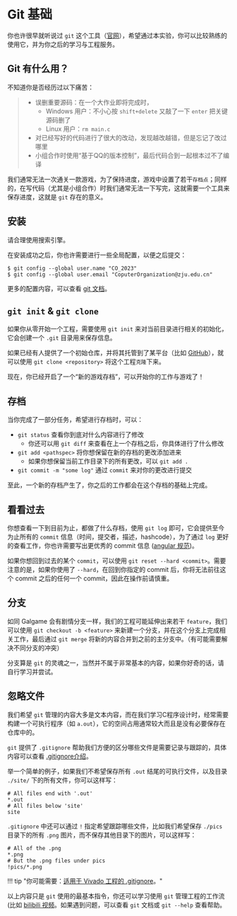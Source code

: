 # Git 基础

你也许很早就听说过 `git` 这个工具（[官网](https://git-scm.com/)），希望通过本实验，你可以比较熟练的使用它，并为你之后的学习与工程服务。

## Git 有什么用？

不知道你是否经历过以下痛苦：

> * 误删重要源码：在一个大作业即将完成时，
>     * Windows 用户：不小心按 `shift+delete` 又敲了一下 `enter` 把关键源码删了
>     * Linux 用户：`rm main.c`
> * 对已经写好的代码进行了很大的改动，发现越改越错，但是忘记了改过哪里
> * 小组合作时使用“基于QQ的版本控制”，最后代码合到一起根本过不了编译

我们通常无法一次通关一款游戏，为了保持进度，游戏中设置了若干`存档点`；同样的，在写代码（尤其是小组合作）时我们通常无法一下写完，这就需要一个工具来保存进度，这就是 `git` 存在的意义。

## 安装

请合理使用搜索引擎。

在安装成功之后，你也许需要进行一些全局配置，以便之后提交：

```
$ git config --global user.name "CO_2023"
$ git config --global user.email "CoputerOrganization@zju.edu.cn"
```

更多的配置内容，可以查看 [git 文档](https://git-scm.com/docs/git-config#_configuration_file)。

## `git init` & `git clone`

如果你从零开始一个工程，需要使用 `git init` 来对当前目录进行相关的初始化，它会创建一个 `.git` 目录用来保存信息。

如果已经有人提供了一个初始仓库，并将其托管到了某平台（比如 [GitHub](https://github.com)），就可以使用 `git clone <repository>` 将这个工程`克隆`下来。

现在，你已经开启了一个“新的游戏存档”，可以开始你的工作与游戏了！

## 存档

当你完成了一部分任务，希望进行存档时，可以：

* `git status` 查看你到底对什么内容进行了修改
    * 你还可以用 `git diff` 来查看在上一个存档之后，你具体进行了什么修改
* `git add <pathspec>` 将你想保留在新的存档的更改添加进来
    * 如果你想保留当前工作目录下的所有更改，可以 `git add .`
* `git commit -m "some log"` 通过 `commit` 来对你的更改进行提交

至此，一个新的存档产生了，你之后的工作都会在这个存档的基础上完成。

## 看看过去

你想查看一下到目前为止，都做了什么存档，使用 `git log` 即可，它会提供至今为止所有的 `commit` 信息（时间，提交者，描述，hashcode），为了通过 `log` 更好的查看工作，你也许需要写出更优秀的 commit 信息 ([angular 规范](https://github.com/angular/angular/blob/22b96b9/CONTRIBUTING.md#-commit-message-guidelines))。  

如果你想回到过去的某个 `commit`，可以使用 `git reset --hard <commit>`。需要注意的是，如果你使用了 `--hard`，在回到你指定的 commit 后，你将无法前往这个 commit 之后的任何一个 commit，因此在操作前请慎重。

## 分支

如同 Galgame 会有剧情分支一样，我们的工程可能延伸出来若干 `feature`，我们可以使用 `git checkout -b <feature>` 来新建一个分支，并在这个分支上完成相关工作，最后通过 `git merge` 将新的内容合并到之前的主分支中。（有可能需要解决不同分支的冲突）

分支算是 `git` 的灵魂之一，当然并不属于非常基本的内容，如果你好奇的话，请自行学习并尝试。

## 忽略文件

我们希望 `git` 管理的内容大多是文本内容，而在我们学习C程序设计时，经常需要构建一个可执行程序（如 `a.out`），它的空间占用通常较大而且是没有必要保存在仓库中的。

`git` 提供了 `.gitignore` 帮助我们方便的区分哪些文件是需要记录与跟踪的，具体内容可以查看 [.gitignore介绍](https://git-scm.com/docs/gitignore)。

举一个简单的例子，如果我们不希望保存所有 `.out` 结尾的可执行文件，以及目录 `./site/` 下的所有文件，你可以这样写：

```title=".gitignore"
# All files end with '.out'
*.out
# All files below 'site'
site
```

`.gitignore` 中还可以通过 `!` 指定希望跟踪哪些文件，比如我们希望保存 `./pics` 目录下的所有 `.png` 图片，而不保存其他目录下的图片，可以这样写：

```title=".gitignore"
# All of the .png
*.png
# But the .png files under pics
!pics/*.png
```

!!! tip "你可能需要：[适用于 Vivado 工程的 .gitignore](https://support.xilinx.com/s/article/61232?language=en_US)。"

以上内容只是 `git` 使用的最基本指令，你还可以学习使用 `git` 管理工程的工作流(比如 [bilibili 视频](https://www.bilibili.com/video/BV19e4y1q7JJ)。如果遇到问题，可以查看 `git` 文档或 `git --help` 查看帮助。